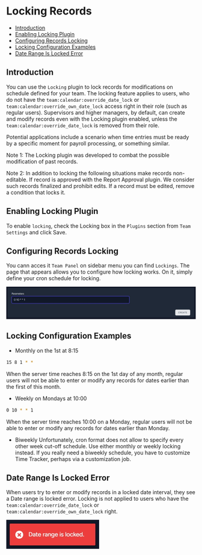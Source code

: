 # Locking Records

- [Introduction](#introduction)
- [Enabling Locking Plugin](#enable)
- [Configuring Records Locking](#configure)
- [Locking Configuration Examples](#examples)
- [Date Range Is Locked Error](#error)

<a name="introduction"></a>
## Introduction

You can use the `Locking` plugin to lock records for modifications on schedule defined for your team. The locking feature applies to users, who do not have the `team:calendar:override_date_lock` or `team:calendar:override_own_date_lock` access right in their role (such as regular users). Supervisors and higher managers, by default, can create and modify records even with the Locking plugin enabled, unless the `team:calendar:override_date_lock` is removed from their role.

Potential applications include a scenario when time entries must be ready by a specific moment for payroll processing, or something similar.

Note 1: The Locking plugin was developed to combat the possible modification of past records.

Note 2: In addition to locking the following situations make records non-editable.
If record is approved with the Report Approval plugin.
We consider such records finalized and prohibit edits. If a record must be edited, remove a condition that locks it.

<a name="enable"></a>
## Enabling Locking Plugin

To enable `locking`, check the Locking box in the `Plugins` section from `Team Settings` and click Save.

<a name="configure"></a>
## Configuring Records Locking

You cann acces it `Team Panel` on sidebar menu you can find `Lockings`. The page that appears allows you to configure how locking works. On it, simply define your cron schedule for locking.

![create-lockings](https://raw.githubusercontent.com/planlify/docs/main/preview/lockings.jpg)

<a name="examples"></a>
## Locking Configuration Examples

- Monthly on the 1st at 8:15
```bash
15 8 1 * *
```
When the server time reaches 8:15 on the 1st day of any month, regular users will not be able to enter or modify any records for dates earlier than the first of this month.

- Weekly on Mondays at 10:00
```bash
0 10 * * 1
```
When the server time reaches 10:00 on a Monday, regular users will not be able to enter or modify any records for dates earlier than Monday.
- Biweekly
Unfortunately, cron format does not allow to specify every other week cut-off schedule. Use either monthly or weekly locking instead. If you really need a biweekly schedule, you have to customize Time Tracker, perhaps via a customization job.

<a name="error"> </a>
## Date Range Is Locked Error

When users try to enter or modify records in a locked date interval, they see a Date range is locked error. Locking is not applied to users who have the `team:calendar:override_date_lock` or `team:calendar:override_own_date_lock` right.

![create-lockings](https://raw.githubusercontent.com/planlify/docs/main/preview/locking-error.jpg)
